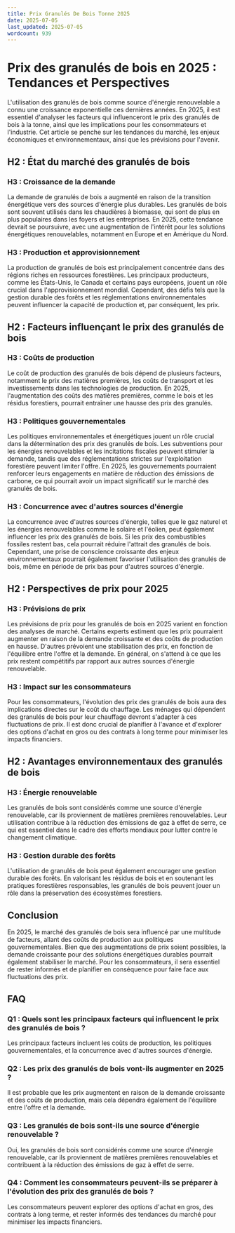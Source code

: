 ```yaml
---
title: Prix Granulés De Bois Tonne 2025
date: 2025-07-05
last_updated: 2025-07-05
wordcount: 939
---
```


# Prix des granulés de bois en 2025 : Tendances et Perspectives

L'utilisation des granulés de bois comme source d'énergie renouvelable a connu une croissance exponentielle ces dernières années. En 2025, il est essentiel d'analyser les facteurs qui influenceront le prix des granulés de bois à la tonne, ainsi que les implications pour les consommateurs et l'industrie. Cet article se penche sur les tendances du marché, les enjeux économiques et environnementaux, ainsi que les prévisions pour l'avenir.

## H2 : État du marché des granulés de bois

### H3 : Croissance de la demande

La demande de granulés de bois a augmenté en raison de la transition énergétique vers des sources d'énergie plus durables. Les granulés de bois sont souvent utilisés dans les chaudières à biomasse, qui sont de plus en plus populaires dans les foyers et les entreprises. En 2025, cette tendance devrait se poursuivre, avec une augmentation de l'intérêt pour les solutions énergétiques renouvelables, notamment en Europe et en Amérique du Nord.

### H3 : Production et approvisionnement

La production de granulés de bois est principalement concentrée dans des régions riches en ressources forestières. Les principaux producteurs, comme les États-Unis, le Canada et certains pays européens, jouent un rôle crucial dans l'approvisionnement mondial. Cependant, des défis tels que la gestion durable des forêts et les réglementations environnementales peuvent influencer la capacité de production et, par conséquent, les prix.

## H2 : Facteurs influençant le prix des granulés de bois

### H3 : Coûts de production

Le coût de production des granulés de bois dépend de plusieurs facteurs, notamment le prix des matières premières, les coûts de transport et les investissements dans les technologies de production. En 2025, l'augmentation des coûts des matières premières, comme le bois et les résidus forestiers, pourrait entraîner une hausse des prix des granulés.

### H3 : Politiques gouvernementales

Les politiques environnementales et énergétiques jouent un rôle crucial dans la détermination des prix des granulés de bois. Les subventions pour les énergies renouvelables et les incitations fiscales peuvent stimuler la demande, tandis que des réglementations strictes sur l'exploitation forestière peuvent limiter l'offre. En 2025, les gouvernements pourraient renforcer leurs engagements en matière de réduction des émissions de carbone, ce qui pourrait avoir un impact significatif sur le marché des granulés de bois.

### H3 : Concurrence avec d'autres sources d'énergie

La concurrence avec d'autres sources d'énergie, telles que le gaz naturel et les énergies renouvelables comme le solaire et l'éolien, peut également influencer les prix des granulés de bois. Si les prix des combustibles fossiles restent bas, cela pourrait réduire l'attrait des granulés de bois. Cependant, une prise de conscience croissante des enjeux environnementaux pourrait également favoriser l'utilisation des granulés de bois, même en période de prix bas pour d'autres sources d'énergie.

## H2 : Perspectives de prix pour 2025

### H3 : Prévisions de prix

Les prévisions de prix pour les granulés de bois en 2025 varient en fonction des analyses de marché. Certains experts estiment que les prix pourraient augmenter en raison de la demande croissante et des coûts de production en hausse. D'autres prévoient une stabilisation des prix, en fonction de l'équilibre entre l'offre et la demande. En général, on s'attend à ce que les prix restent compétitifs par rapport aux autres sources d'énergie renouvelable.

### H3 : Impact sur les consommateurs

Pour les consommateurs, l'évolution des prix des granulés de bois aura des implications directes sur le coût du chauffage. Les ménages qui dépendent des granulés de bois pour leur chauffage devront s'adapter à ces fluctuations de prix. Il est donc crucial de planifier à l'avance et d'explorer des options d'achat en gros ou des contrats à long terme pour minimiser les impacts financiers.

## H2 : Avantages environnementaux des granulés de bois

### H3 : Énergie renouvelable

Les granulés de bois sont considérés comme une source d'énergie renouvelable, car ils proviennent de matières premières renouvelables. Leur utilisation contribue à la réduction des émissions de gaz à effet de serre, ce qui est essentiel dans le cadre des efforts mondiaux pour lutter contre le changement climatique.

### H3 : Gestion durable des forêts

L'utilisation de granulés de bois peut également encourager une gestion durable des forêts. En valorisant les résidus de bois et en soutenant les pratiques forestières responsables, les granulés de bois peuvent jouer un rôle dans la préservation des écosystèmes forestiers.

## Conclusion

En 2025, le marché des granulés de bois sera influencé par une multitude de facteurs, allant des coûts de production aux politiques gouvernementales. Bien que des augmentations de prix soient possibles, la demande croissante pour des solutions énergétiques durables pourrait également stabiliser le marché. Pour les consommateurs, il sera essentiel de rester informés et de planifier en conséquence pour faire face aux fluctuations des prix.

## FAQ

### Q1 : Quels sont les principaux facteurs qui influencent le prix des granulés de bois ?

Les principaux facteurs incluent les coûts de production, les politiques gouvernementales, et la concurrence avec d'autres sources d'énergie.

### Q2 : Les prix des granulés de bois vont-ils augmenter en 2025 ?

Il est probable que les prix augmentent en raison de la demande croissante et des coûts de production, mais cela dépendra également de l'équilibre entre l'offre et la demande.

### Q3 : Les granulés de bois sont-ils une source d'énergie renouvelable ?

Oui, les granulés de bois sont considérés comme une source d'énergie renouvelable, car ils proviennent de matières premières renouvelables et contribuent à la réduction des émissions de gaz à effet de serre.

### Q4 : Comment les consommateurs peuvent-ils se préparer à l'évolution des prix des granulés de bois ?

Les consommateurs peuvent explorer des options d'achat en gros, des contrats à long terme, et rester informés des tendances du marché pour minimiser les impacts financiers.